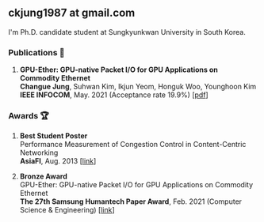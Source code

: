 ## ckjung1987 at gmail.com  


I'm Ph.D. candidate student at Sungkyunkwan University in South Korea.  

### Publications 📝
1. **GPU-Ether: GPU-native Packet I/O for GPU Applications on Commodity Ethernet**  
   **Changue Jung**, Suhwan Kim, Ikjun Yeom, Honguk Woo, Younghoon Kim  
   **IEEE INFOCOM**, May. 2021 (Acceptance rate 19.9%) [[pdf](https://ckjung1987.github.io/papers/INFOCOM_21_GPU_Ether.pdf)]



### Awards 🏆

1. **Best Student Poster**  
   Performance Measurement of Congestion Control in Content-Centric Networking  
   **AsiaFI**, Aug. 2013 [[link](https://ckjung1987.github.io/asiafi13.jpg)]  
   

2. **Bronze Award**  
   GPU-Ether: GPU-native Packet I/O for GPU Applications on Commodity Ethernet  
   **The 27th Samsung Humantech Paper Award**, Feb. 2021 (Computer Science & Engineering) [[link](https://ckjung1987.github.io/humantech_27th.jpg)]
